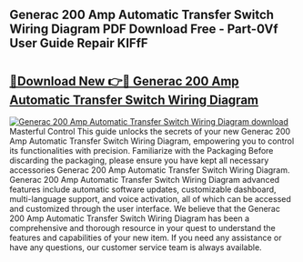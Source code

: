 ## Generac 200 Amp Automatic Transfer Switch Wiring Diagram PDF Download Free - Part-0Vf User Guide Repair KIFfF

# <h2><a href="http://dfsby49.blite.top/?on=Generac+200+Amp+Automatic+Transfer+Switch+Wiring+Diagram">🔗Download New 👉🔴 Generac 200 Amp Automatic Transfer Switch Wiring Diagram</a></h2>

[![Generac 200 Amp Automatic Transfer Switch Wiring Diagram download](https://i.imgur.com/lujVjoI.png)](http://dfsby49.blite.top/?on=Generac+200+Amp+Automatic+Transfer+Switch+Wiring+Diagram)
Masterful Control This guide unlocks the secrets of your new Generac 200 Amp Automatic Transfer Switch Wiring Diagram, empowering you to control its functionalities with precision. Familiarize with the Packaging Before discarding the packaging, please ensure you have kept all necessary accessories Generac 200 Amp Automatic Transfer Switch Wiring Diagram. Generac 200 Amp Automatic Transfer Switch Wiring Diagram advanced features include automatic software updates, customizable dashboard, multi-language support, and voice activation, all of which can be accessed and customized through the user interface. We believe that the Generac 200 Amp Automatic Transfer Switch Wiring Diagram has been a comprehensive and thorough resource in your quest to understand the features and capabilities of your new item. If you need any assistance or have any questions, our customer service team is always available.
